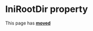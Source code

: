 # IniRootDir property #

This page has [**moved**](https://lib-docs.delphidabbler.com/WdwState/5/API/TPJWdwState-IniRootDir)